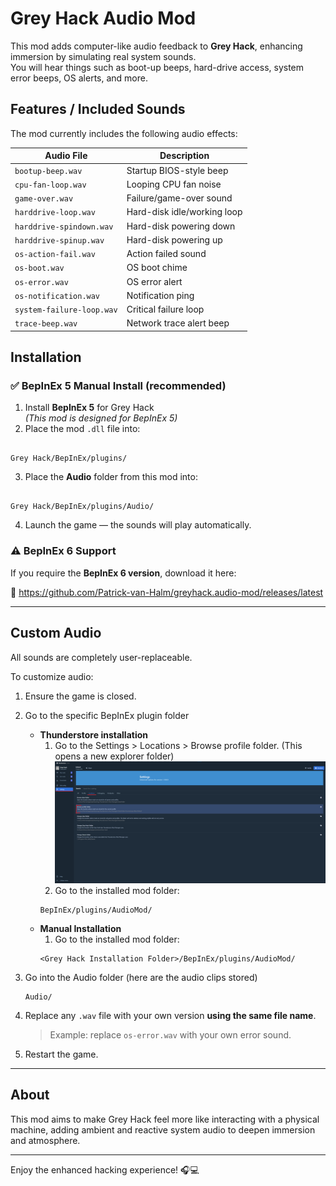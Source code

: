 # Grey Hack Audio Mod

This mod adds computer-like audio feedback to **Grey Hack**, enhancing immersion by simulating real system sounds.  
You will hear things such as boot-up beeps, hard-drive access, system error beeps, OS alerts, and more.

## Features / Included Sounds

The mod currently includes the following audio effects:

| Audio File | Description |
|-----------|-------------|
| `bootup-beep.wav` | Startup BIOS-style beep |
| `cpu-fan-loop.wav` | Looping CPU fan noise |
| `game-over.wav` | Failure/game-over sound |
| `harddrive-loop.wav` | Hard-disk idle/working loop |
| `harddrive-spindown.wav` | Hard-disk powering down |
| `harddrive-spinup.wav` | Hard-disk powering up |
| `os-action-fail.wav` | Action failed sound |
| `os-boot.wav` | OS boot chime |
| `os-error.wav` | OS error alert |
| `os-notification.wav` | Notification ping |
| `system-failure-loop.wav` | Critical failure loop |
| `trace-beep.wav` | Network trace alert beep |

## Installation

### ✅ **BepInEx 5 Manual Install (recommended)**

1. Install **BepInEx 5** for Grey Hack  
   *(This mod is designed for BepInEx 5)*  
2. Place the mod `.dll` file into:

```

Grey Hack/BepInEx/plugins/

```

3. Place the **Audio** folder from this mod into:

```

Grey Hack/BepInEx/plugins/Audio/

```

4. Launch the game — the sounds will play automatically.

### ⚠️ BepInEx 6 Support

If you require the **BepInEx 6 version**, download it here:

🔗 https://github.com/Patrick-van-Halm/greyhack.audio-mod/releases/latest

---

## Custom Audio

All sounds are completely user-replaceable.

To customize audio:
1. Ensure the game is closed.
2. Go to the specific BepInEx plugin folder
   - **Thunderstore installation**
     1. Go to the Settings > Locations > Browse profile folder. (This opens a new explorer folder)
     ![img.png](readme-img/folder.png)
     2. Go to the installed mod folder:
     ```
     BepInEx/plugins/AudioMod/
     ```
   - **Manual Installation**
     1. Go to the installed mod folder:
      ```
      <Grey Hack Installation Folder>/BepInEx/plugins/AudioMod/
      ```
3. Go into the Audio folder (here are the audio clips stored)
   ```
   Audio/
   ```
4. Replace any `.wav` file with your own version **using the same file name**.
   > Example: replace `os-error.wav` with your own error sound.

5. Restart the game.

---

## About

This mod aims to make Grey Hack feel more like interacting with a physical machine, adding ambient and reactive system audio to deepen immersion and atmosphere.

---

Enjoy the enhanced hacking experience! 🎧💻
